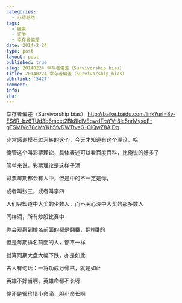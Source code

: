 ```yaml
---
categories:
  - 心得总结
tags:
  - 股票
  - 证券
  - 幸存者偏差
date: 2014-2-24
type: post
layout: post
published: true
slug: 20140224 幸存者偏差（Survivorship bias）
title: 20140224 幸存者偏差（Survivorship bias）
abbrlink: '5427'
comment:
info:
sha:
---
```

幸存者偏差（Survivorship bias）
http://baike.baidu.com/link?url=8v-ES6R_bz6TUd3b6mcet2Bk8IclVEqwdTrsYV-8lc5nrMysoE-gTSMlVo78cMYKh5fvDWTtveG-OlQwZ8AjDq

非常感谢摸石过河转的这个，今天才知道有这个理论，哈

俺管这个叫彩票理论，具体表述可以看百度百科，比俺说的好多了

简单来说，彩票理论是这样子滴

彩票每期都会有人中，但是中的不一定是你，

或者叫张三，或者叫李四

人们只知道中大奖的少数人，而不关心没中大奖的那多数人

同样滴，所有炒股比赛中

你会观察到排名前面的都是翻番，翻N番的

但是每期排名前面的人，都不一样

就算同期大盘大幅下跌，亦是如此

古人有句话：一将功成万骨枯，就是如此

英雄不好当啊，英雄命都不长呀

俺还是很珍惜小命滴，胆小命长啊